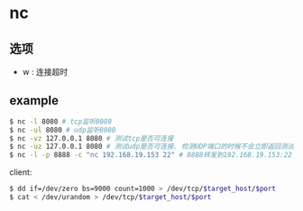 # nc

## 选项

- w : 连接超时

## example
```bash
$ nc -l 8080 # tcp监听8080
$ nc -ul 8080 # udp监听8080
$ nc -vz 127.0.0.1 8080 # 测试tcp是否可连接
$ nc -uz 127.0.0.1 8080 # 测试udp是否可连接. 检测UDP端口的时候不会立即返回测试结果，可能需要等待几秒钟
$ nc -l -p 8888 -c "nc 192.168.19.153 22" # 8888转发到192.168.19.153:22
```

client:
```bash
$ dd if=/dev/zero bs=9000 count=1000 > /dev/tcp/$target_host/$port
$ cat < /dev/urandom > /dev/tcp/$target_host/$port
```